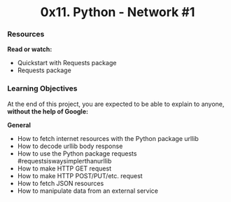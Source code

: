 <h1><center>0x11. Python - Network #1</center></h1>
<h3>Resources</h3>

<p><b>Read or watch:</b></p>
<ul>
<li>Quickstart with Requests package</li>
<li>Requests package</li>
</ul>

<h3>Learning Objectives</h3>
<p>At the end of this project, you are expected to be able to explain to anyone, <b>without the help of Google:</b></p>

<p><b>General</b></p>

<ul>
<li>How to fetch internet resources with the Python package urllib</li>
<li>How to decode urllib body response</li>
<li>How to use the Python package requests #requestsiswaysimplerthanurllib</li>
<li>How to make HTTP GET request</li>
<li>How to make HTTP POST/PUT/etc. request</li>
<li>How to fetch JSON resources</li>
<li>How to manipulate data from an external service</li>
</ul>

